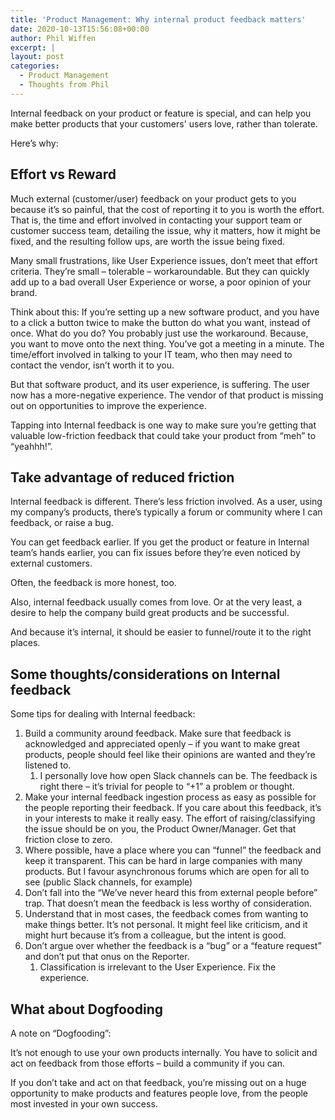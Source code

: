```yaml
---
title: 'Product Management: Why internal product feedback matters'
date: 2020-10-13T15:56:08+00:00
author: Phil Wiffen
excerpt: |
layout: post
categories:
  - Product Management
  - Thoughts from Phil
---
```


Internal feedback on your product or feature is special, and can help you make better products that your customers' users love, rather than tolerate.

Here’s why:

## Effort vs Reward

Much external (customer/user) feedback on your product gets to you because it’s so painful, that the cost of reporting it to you is worth the effort. That is, the time and effort involved in contacting your support team or customer success team, detailing the issue, why it matters, how it might be fixed, and the resulting follow ups, are worth the issue being fixed.

Many small frustrations, like User Experience issues, don’t meet that effort criteria. They’re small – tolerable – workaroundable. But they can quickly add up to a bad overall User Experience or worse, a poor opinion of your brand.

Think about this: If you’re setting up a new software product, and you have to a click a button twice to make the button do what you want, instead of once. What do you do? You probably just use the workaround. Because, you want to move onto the next thing. You’ve got a meeting in a minute. The time/effort involved in talking to your IT team, who then may need to contact the vendor, isn’t worth it to you.

But that software product, and its user experience, is suffering. The user now has a more-negative experience. The vendor of that product is missing out on opportunities to improve the experience.

Tapping into Internal feedback is one way to make sure you’re getting that valuable low-friction feedback that could take your product from “meh” to “yeahhh!”.

## Take advantage of reduced friction

Internal feedback is different. There’s less friction involved. As a user, using my company’s products, there’s typically a forum or community where I can feedback, or raise a bug.

You can get feedback earlier. If you get the product or feature in Internal team’s hands earlier, you can fix issues before they’re even noticed by external customers.

Often, the feedback is more honest, too.

Also, internal feedback usually comes from love. Or at the very least, a desire to help the company build great products and be successful.

And because it’s internal, it should be easier to funnel/route it to the right places.

## Some thoughts/considerations on Internal feedback

Some tips for dealing with Internal feedback:

1. Build a community around feedback. Make sure that feedback is acknowledged and appreciated openly – if you want to make great products, people should feel like their opinions are wanted and they’re listened to.
    1. I personally love how open Slack channels can be. The feedback is right there – it’s trivial for people to “+1” a problem or thought.
2. Make your internal feedback ingestion process as easy as possible for the people reporting their feedback. If you care about this feedback, it’s in your interests to make it really easy. The effort of raising/classifying the issue should be on you, the Product Owner/Manager. Get that friction close to zero.
3. Where possible, have a place where you can “funnel” the feedback and keep it transparent. This can be hard in large companies with many products. But I favour asynchronous forums which are open for all to see (public Slack channels, for example)
4. Don’t fall into the “We’ve never heard this from external people before” trap. That doesn’t mean the feedback is less worthy of consideration.
5. Understand that in most cases, the feedback comes from wanting to make things better. It’s not personal. It might feel like criticism, and it might hurt because it’s from a colleague, but the intent is good.
6. Don’t argue over whether the feedback is a “bug” or a “feature request” and don’t put that onus on the Reporter.
    1. Classification is irrelevant to the User Experience. Fix the experience.

## What about Dogfooding

A note on “Dogfooding”:

It’s not enough to use your own products internally. You have to solicit and act on feedback from those efforts – build a community if you can.

If you don’t take and act on that feedback, you’re missing out on a huge opportunity to make products and features people love, from the people most invested in your own success.
